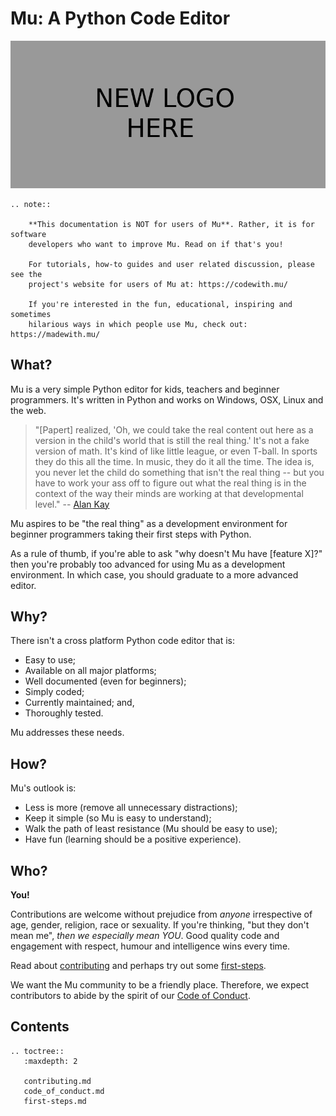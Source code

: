 # Mu: A Python Code Editor

![Mu's logo](logo.png "Code with Mu!")


```eval_rst
.. note::

    **This documentation is NOT for users of Mu**. Rather, it is for software
    developers who want to improve Mu. Read on if that's you!

    For tutorials, how-to guides and user related discussion, please see the
    project's website for users of Mu at: https://codewith.mu/

    If you're interested in the fun, educational, inspiring and sometimes
    hilarious ways in which people use Mu, check out: https://madewith.mu/
```

## What?

Mu is a very simple Python editor for kids, teachers and beginner programmers.
It's written in Python and works on Windows, OSX, Linux and the web.

> "[Papert] realized, 'Oh, we could take the real content out here as a
> version in the child's world that is still the real thing.' It's not a fake
> version of math. It's kind of like little league, or even T-ball. In sports
> they do this all the time. In music, they do it all the time. The idea is,
> you never let the child do something that isn't the real thing -- but you
> have to work your ass off to figure out what the real thing is in the
> context of the way their minds are working at that developmental level."
> -- [Alan Kay](https://www.fastcompany.com/40435064/what-alan-kay-thinks-about-the-iphone-and-technology-now)

Mu aspires to be "the real thing" as a development environment for beginner
programmers taking their first steps with Python.

As a rule of thumb, if you're able to ask "why doesn't Mu have [feature X]?"
then you're probably too advanced for using Mu as a development environment. In
which case, you should graduate to a more advanced editor.

## Why?

There isn't a cross platform Python code editor that is:

* Easy to use;
* Available on all major platforms;
* Well documented (even for beginners);
* Simply coded;
* Currently maintained; and,
* Thoroughly tested.

Mu addresses these needs.

## How?

Mu's outlook is:

* Less is more (remove all unnecessary distractions);
* Keep it simple (so Mu is easy to understand);
* Walk the path of least resistance (Mu should be easy to use);
* Have fun (learning should be a positive experience).

## Who?

**You!**

Contributions are welcome without prejudice from *anyone* irrespective of
age, gender, religion, race or sexuality. If you're thinking, "but they don't
mean me", *then we especially mean YOU*. Good quality code and engagement
with respect, humour and intelligence wins every time.

Read about [contributing](contributing.md) and perhaps try out some
[first-steps](first-steps.md).

We want the Mu community to be a friendly place. Therefore, we expect
contributors to abide by the spirit of our
[Code of Conduct](code_of_conduct.md).

## Contents

```eval_rst
.. toctree::
   :maxdepth: 2

   contributing.md
   code_of_conduct.md
   first-steps.md
```
